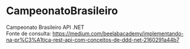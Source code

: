 # CampeonatoBrasileiro
Campeonato Brasileiro API .NET <br>
Fonte de consulta: https://medium.com/beelabacademy/implementando-na-pr%C3%A1tica-rest-api-com-conceitos-de-ddd-net-2160291a44b7
